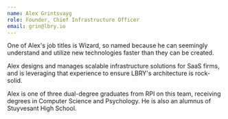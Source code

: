 ```yaml
---
name: Alex Grintsvayg
role: Founder, Chief Infrastructure Officer
email: grin@lbry.io
---
```

One of Alex's job titles is Wizard, so named because he can seemingly understand and utilize new technologies faster than they can be created.

Alex designs and manages scalable infrastructure solutions for SaaS firms, and is leveraging that experience to ensure LBRY's architecture is rock-solid.

Alex is one of three dual-degree graduates from RPI on this team, receiving degrees in Computer Science and Psychology. He is also an alumnus of Stuyvesant High School.
